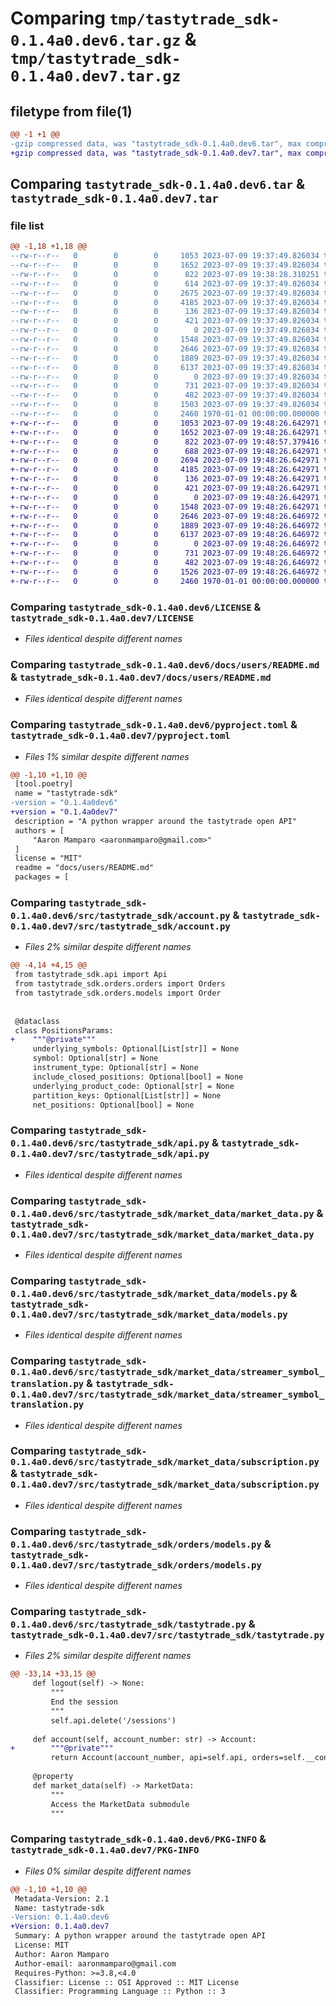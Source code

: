 # Comparing `tmp/tastytrade_sdk-0.1.4a0.dev6.tar.gz` & `tmp/tastytrade_sdk-0.1.4a0.dev7.tar.gz`

## filetype from file(1)

```diff
@@ -1 +1 @@
-gzip compressed data, was "tastytrade_sdk-0.1.4a0.dev6.tar", max compression
+gzip compressed data, was "tastytrade_sdk-0.1.4a0.dev7.tar", max compression
```

## Comparing `tastytrade_sdk-0.1.4a0.dev6.tar` & `tastytrade_sdk-0.1.4a0.dev7.tar`

### file list

```diff
@@ -1,18 +1,18 @@
--rw-r--r--   0        0        0     1053 2023-07-09 19:37:49.826034 tastytrade_sdk-0.1.4a0.dev6/LICENSE
--rw-r--r--   0        0        0     1652 2023-07-09 19:37:49.826034 tastytrade_sdk-0.1.4a0.dev6/docs/users/README.md
--rw-r--r--   0        0        0      822 2023-07-09 19:38:28.310251 tastytrade_sdk-0.1.4a0.dev6/pyproject.toml
--rw-r--r--   0        0        0      614 2023-07-09 19:37:49.826034 tastytrade_sdk-0.1.4a0.dev6/src/tastytrade_sdk/__init__.py
--rw-r--r--   0        0        0     2675 2023-07-09 19:37:49.826034 tastytrade_sdk-0.1.4a0.dev6/src/tastytrade_sdk/account.py
--rw-r--r--   0        0        0     4185 2023-07-09 19:37:49.826034 tastytrade_sdk-0.1.4a0.dev6/src/tastytrade_sdk/api.py
--rw-r--r--   0        0        0      136 2023-07-09 19:37:49.826034 tastytrade_sdk-0.1.4a0.dev6/src/tastytrade_sdk/config.py
--rw-r--r--   0        0        0      421 2023-07-09 19:37:49.826034 tastytrade_sdk-0.1.4a0.dev6/src/tastytrade_sdk/exceptions.py
--rw-r--r--   0        0        0        0 2023-07-09 19:37:49.826034 tastytrade_sdk-0.1.4a0.dev6/src/tastytrade_sdk/market_data/__init__.py
--rw-r--r--   0        0        0     1548 2023-07-09 19:37:49.826034 tastytrade_sdk-0.1.4a0.dev6/src/tastytrade_sdk/market_data/market_data.py
--rw-r--r--   0        0        0     2646 2023-07-09 19:37:49.826034 tastytrade_sdk-0.1.4a0.dev6/src/tastytrade_sdk/market_data/models.py
--rw-r--r--   0        0        0     1889 2023-07-09 19:37:49.826034 tastytrade_sdk-0.1.4a0.dev6/src/tastytrade_sdk/market_data/streamer_symbol_translation.py
--rw-r--r--   0        0        0     6137 2023-07-09 19:37:49.826034 tastytrade_sdk-0.1.4a0.dev6/src/tastytrade_sdk/market_data/subscription.py
--rw-r--r--   0        0        0        0 2023-07-09 19:37:49.826034 tastytrade_sdk-0.1.4a0.dev6/src/tastytrade_sdk/orders/__init__.py
--rw-r--r--   0        0        0      731 2023-07-09 19:37:49.826034 tastytrade_sdk-0.1.4a0.dev6/src/tastytrade_sdk/orders/models.py
--rw-r--r--   0        0        0      482 2023-07-09 19:37:49.826034 tastytrade_sdk-0.1.4a0.dev6/src/tastytrade_sdk/orders/orders.py
--rw-r--r--   0        0        0     1503 2023-07-09 19:37:49.826034 tastytrade_sdk-0.1.4a0.dev6/src/tastytrade_sdk/tastytrade.py
--rw-r--r--   0        0        0     2460 1970-01-01 00:00:00.000000 tastytrade_sdk-0.1.4a0.dev6/PKG-INFO
+-rw-r--r--   0        0        0     1053 2023-07-09 19:48:26.642971 tastytrade_sdk-0.1.4a0.dev7/LICENSE
+-rw-r--r--   0        0        0     1652 2023-07-09 19:48:26.642971 tastytrade_sdk-0.1.4a0.dev7/docs/users/README.md
+-rw-r--r--   0        0        0      822 2023-07-09 19:48:57.379416 tastytrade_sdk-0.1.4a0.dev7/pyproject.toml
+-rw-r--r--   0        0        0      688 2023-07-09 19:48:26.642971 tastytrade_sdk-0.1.4a0.dev7/src/tastytrade_sdk/__init__.py
+-rw-r--r--   0        0        0     2694 2023-07-09 19:48:26.642971 tastytrade_sdk-0.1.4a0.dev7/src/tastytrade_sdk/account.py
+-rw-r--r--   0        0        0     4185 2023-07-09 19:48:26.642971 tastytrade_sdk-0.1.4a0.dev7/src/tastytrade_sdk/api.py
+-rw-r--r--   0        0        0      136 2023-07-09 19:48:26.642971 tastytrade_sdk-0.1.4a0.dev7/src/tastytrade_sdk/config.py
+-rw-r--r--   0        0        0      421 2023-07-09 19:48:26.642971 tastytrade_sdk-0.1.4a0.dev7/src/tastytrade_sdk/exceptions.py
+-rw-r--r--   0        0        0        0 2023-07-09 19:48:26.642971 tastytrade_sdk-0.1.4a0.dev7/src/tastytrade_sdk/market_data/__init__.py
+-rw-r--r--   0        0        0     1548 2023-07-09 19:48:26.642971 tastytrade_sdk-0.1.4a0.dev7/src/tastytrade_sdk/market_data/market_data.py
+-rw-r--r--   0        0        0     2646 2023-07-09 19:48:26.646972 tastytrade_sdk-0.1.4a0.dev7/src/tastytrade_sdk/market_data/models.py
+-rw-r--r--   0        0        0     1889 2023-07-09 19:48:26.646972 tastytrade_sdk-0.1.4a0.dev7/src/tastytrade_sdk/market_data/streamer_symbol_translation.py
+-rw-r--r--   0        0        0     6137 2023-07-09 19:48:26.646972 tastytrade_sdk-0.1.4a0.dev7/src/tastytrade_sdk/market_data/subscription.py
+-rw-r--r--   0        0        0        0 2023-07-09 19:48:26.646972 tastytrade_sdk-0.1.4a0.dev7/src/tastytrade_sdk/orders/__init__.py
+-rw-r--r--   0        0        0      731 2023-07-09 19:48:26.646972 tastytrade_sdk-0.1.4a0.dev7/src/tastytrade_sdk/orders/models.py
+-rw-r--r--   0        0        0      482 2023-07-09 19:48:26.646972 tastytrade_sdk-0.1.4a0.dev7/src/tastytrade_sdk/orders/orders.py
+-rw-r--r--   0        0        0     1526 2023-07-09 19:48:26.646972 tastytrade_sdk-0.1.4a0.dev7/src/tastytrade_sdk/tastytrade.py
+-rw-r--r--   0        0        0     2460 1970-01-01 00:00:00.000000 tastytrade_sdk-0.1.4a0.dev7/PKG-INFO
```

### Comparing `tastytrade_sdk-0.1.4a0.dev6/LICENSE` & `tastytrade_sdk-0.1.4a0.dev7/LICENSE`

 * *Files identical despite different names*

### Comparing `tastytrade_sdk-0.1.4a0.dev6/docs/users/README.md` & `tastytrade_sdk-0.1.4a0.dev7/docs/users/README.md`

 * *Files identical despite different names*

### Comparing `tastytrade_sdk-0.1.4a0.dev6/pyproject.toml` & `tastytrade_sdk-0.1.4a0.dev7/pyproject.toml`

 * *Files 1% similar despite different names*

```diff
@@ -1,10 +1,10 @@
 [tool.poetry]
 name = "tastytrade-sdk"
-version = "0.1.4a0dev6"
+version = "0.1.4a0dev7"
 description = "A python wrapper around the tastytrade open API"
 authors = [
     "Aaron Mamparo <aaronmamparo@gmail.com>"
 ]
 license = "MIT"
 readme = "docs/users/README.md"
 packages = [
```

### Comparing `tastytrade_sdk-0.1.4a0.dev6/src/tastytrade_sdk/account.py` & `tastytrade_sdk-0.1.4a0.dev7/src/tastytrade_sdk/account.py`

 * *Files 2% similar despite different names*

```diff
@@ -4,14 +4,15 @@
 from tastytrade_sdk.api import Api
 from tastytrade_sdk.orders.orders import Orders
 from tastytrade_sdk.orders.models import Order
 
 
 @dataclass
 class PositionsParams:
+    """@private"""
     underlying_symbols: Optional[List[str]] = None
     symbol: Optional[str] = None
     instrument_type: Optional[str] = None
     include_closed_positions: Optional[bool] = None
     underlying_product_code: Optional[str] = None
     partition_keys: Optional[List[str]] = None
     net_positions: Optional[bool] = None
```

### Comparing `tastytrade_sdk-0.1.4a0.dev6/src/tastytrade_sdk/api.py` & `tastytrade_sdk-0.1.4a0.dev7/src/tastytrade_sdk/api.py`

 * *Files identical despite different names*

### Comparing `tastytrade_sdk-0.1.4a0.dev6/src/tastytrade_sdk/market_data/market_data.py` & `tastytrade_sdk-0.1.4a0.dev7/src/tastytrade_sdk/market_data/market_data.py`

 * *Files identical despite different names*

### Comparing `tastytrade_sdk-0.1.4a0.dev6/src/tastytrade_sdk/market_data/models.py` & `tastytrade_sdk-0.1.4a0.dev7/src/tastytrade_sdk/market_data/models.py`

 * *Files identical despite different names*

### Comparing `tastytrade_sdk-0.1.4a0.dev6/src/tastytrade_sdk/market_data/streamer_symbol_translation.py` & `tastytrade_sdk-0.1.4a0.dev7/src/tastytrade_sdk/market_data/streamer_symbol_translation.py`

 * *Files identical despite different names*

### Comparing `tastytrade_sdk-0.1.4a0.dev6/src/tastytrade_sdk/market_data/subscription.py` & `tastytrade_sdk-0.1.4a0.dev7/src/tastytrade_sdk/market_data/subscription.py`

 * *Files identical despite different names*

### Comparing `tastytrade_sdk-0.1.4a0.dev6/src/tastytrade_sdk/orders/models.py` & `tastytrade_sdk-0.1.4a0.dev7/src/tastytrade_sdk/orders/models.py`

 * *Files identical despite different names*

### Comparing `tastytrade_sdk-0.1.4a0.dev6/src/tastytrade_sdk/tastytrade.py` & `tastytrade_sdk-0.1.4a0.dev7/src/tastytrade_sdk/tastytrade.py`

 * *Files 2% similar despite different names*

```diff
@@ -33,14 +33,15 @@
     def logout(self) -> None:
         """
         End the session
         """
         self.api.delete('/sessions')
 
     def account(self, account_number: str) -> Account:
+        """@private"""
         return Account(account_number, api=self.api, orders=self.__container.get(Orders))
 
     @property
     def market_data(self) -> MarketData:
         """
         Access the MarketData submodule
         """
```

### Comparing `tastytrade_sdk-0.1.4a0.dev6/PKG-INFO` & `tastytrade_sdk-0.1.4a0.dev7/PKG-INFO`

 * *Files 0% similar despite different names*

```diff
@@ -1,10 +1,10 @@
 Metadata-Version: 2.1
 Name: tastytrade-sdk
-Version: 0.1.4a0.dev6
+Version: 0.1.4a0.dev7
 Summary: A python wrapper around the tastytrade open API
 License: MIT
 Author: Aaron Mamparo
 Author-email: aaronmamparo@gmail.com
 Requires-Python: >=3.8,<4.0
 Classifier: License :: OSI Approved :: MIT License
 Classifier: Programming Language :: Python :: 3
```

